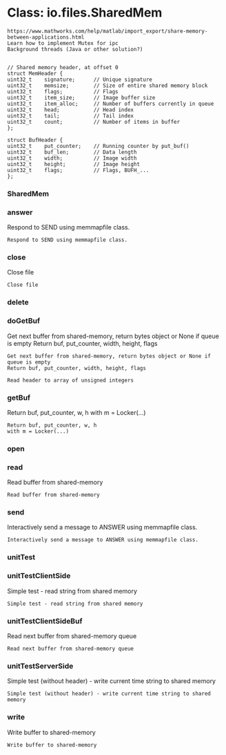 # Class: io.files.SharedMem



    
    https://www.mathworks.com/help/matlab/import_export/share-memory-between-applications.html  
    Learn how to implement Mutex for ipc  
    Background threads (Java or other solution?)  
      
      
    // Shared memory header, at offset 0  
    struct MemHeader {  
    uint32_t    signature;      // Unique signature  
    uint32_t    memsize;        // Size of entire shared memory block  
    uint32_t    flags;          // Flags  
    uint32_t    item_size;      // Image buffer size  
    uint32_t    item_alloc;     // Number of buffers currently in queue  
    uint32_t    head;           // Head index  
    uint32_t    tail;           // Tail index  
    uint32_t    count;          // Number of items in buffer  
    };  
      
    struct BufHeader {  
    uint32_t    put_counter;    // Running counter by put_buf()  
    uint32_t    buf_len;        // Data length  
    uint32_t    width;          // Image width  
    uint32_t    height;         // Image height  
    uint32_t    flags;          // Flags, BUFH_...  
    };  
      
      
### SharedMem




    
### answer

Respond to SEND using memmapfile class.


    
    Respond to SEND using memmapfile class.  
      
### close

Close file


    
    Close file  
### delete




    
### doGetBuf

Get next buffer from shared-memory, return bytes object or None if queue is empty Return buf, put_counter, width, height, flags


    
    Get next buffer from shared-memory, return bytes object or None if queue is empty  
    Return buf, put_counter, width, height, flags  
      
    Read header to array of unsigned integers  
### getBuf

Return buf, put_counter, w, h with m = Locker(...)


    
    Return buf, put_counter, w, h  
    with m = Locker(...)  
### open




    
### read

Read buffer from shared-memory


    
    Read buffer from shared-memory  
### send

Interactively send a message to ANSWER using memmapfile class.


    
    Interactively send a message to ANSWER using memmapfile class.  
      
### unitTest




    
### unitTestClientSide

Simple test - read string from shared memory


    
    Simple test - read string from shared memory  
### unitTestClientSideBuf

Read next buffer from shared-memory queue


    
    Read next buffer from shared-memory queue  
### unitTestServerSide

Simple test (without header) - write current time string to shared memory


    
    Simple test (without header) - write current time string to shared memory  
      
### write

Write buffer to shared-memory


    
    Write buffer to shared-memory  
